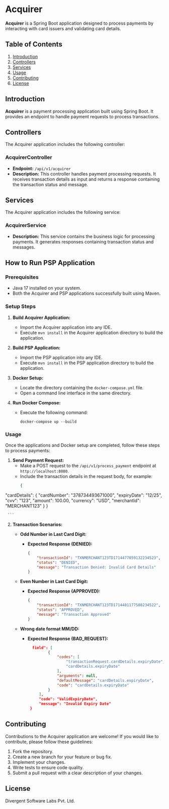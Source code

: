 # Acquirer

**Acquirer** is a Spring Boot application designed to process payments by interacting with card issuers and validating card details.

## Table of Contents 
1. [Introduction](#introduction) 
2. [Controllers](#controllers) 
3. [Services](#services) 
4. [Usage](#usage) 
5. [Contributing](#contributing) 
6. [License](#license)

## Introduction 
**Acquirer** is a payment processing application built using Spring Boot. It provides an endpoint to handle payment requests to process transactions.

## Controllers 
The Acquirer application includes the following controller:

### AcquirerController
- **Endpoint:** `/api/v1/acquirer` 
- **Description:** This controller handles payment processing requests. It receives transaction details as input and returns a response containing the transaction status and message. 

## Services 
The Acquirer application includes the following service:

### AcquirerService
- **Description:** This service contains the business logic for processing payments. It generates responses containing transaction status and messages.

## How to Run PSP Application

### Prerequisites
- Java 17 installed on your system.
- Both the Acquirer and PSP applications successfully built using Maven.

### Setup Steps
1. **Build Acquirer Application:**
   - Import the Acquirer application into any IDE.
   - Execute `mvn install` in the Acquirer application directory to build the application.

2. **Build PSP Application:**
   - Import the PSP application into any IDE.
   - Execute `mvn install` in the PSP application directory to build the application.

3. **Docker Setup:**
   - Locate the directory containing the `docker-compose.yml` file.
   - Open a command line interface in the same directory.

4. **Run Docker Compose:**
   - Execute the following command:
     ```
     docker-compose up --build
     ```

### Usage
Once the applications and Docker setup are completed, follow these steps to process payments:

1. **Send Payment Request:**
   - Make a POST request to the `/api/v1/process_payment` endpoint at `http://localhost:8080`.
   - Include the transaction details in the request body, for example:
     ```json
     {
  "cardDetails": {
    "cardNumber": "378734493671000",
    "expiryDate": "12/25",
    "cvv": "123",
    "amount": 100.00,
    "currency": "USD",
    "merchantId": "MERCHANT123"
  }
}

     ```

2. **Transaction Scenarios:**
   - **Odd Number in Last Card Digit:**
     - **Expected Response (DENIED):**
       ```json
       {
           "transactionId": "TXNMERCHANT123TD1714477059132234523",
           "status": "DENIED",
           "message": "Transaction Denied: Invalid Card Details"
       }
       ```

   - **Even Number in Last Card Digit:**
     - **Expected Response (APPROVED):**
       ```json
       {
           "transactionId": "TXNMERCHANT123TD1714481177508234522",
           "status": "APPROVED",
           "message": "Transaction Approved"
       }
       ```
   - **Wrong date format MM/DD:**    
     - **Expected Response (BAD_REQUEST):**
       ```json
     	 field": [
                {
                    "codes": [
                        "transactionRequest.cardDetails.expiryDate",
                        "cardDetails.expiryDate"
                    ],
                    "arguments": null,
                    "defaultMessage": "cardDetails.expiryDate",
                    "code": "cardDetails.expiryDate"
                }
            ],
            "code": "ValidExpiryDate",
            "message": "Invalid Expiry Date"
        }
       ```

## Contributing 
Contributions to the Acquirer application are welcome! If you would like to contribute, please follow these guidelines:

1. Fork the repository. 
2. Create a new branch for your feature or bug fix. 
3. Implement your changes. 
4. Write tests to ensure code quality. 
5. Submit a pull request with a clear description of your changes.

## License 
Divergent Software Labs Pvt. Ltd.
